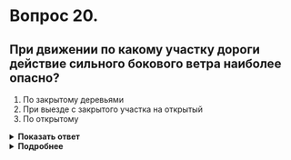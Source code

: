 # Вопрос 20.

## При движении по какому участку дороги действие сильного бокового ветра наиболее опасно?

1. По закрытому деревьями
2. При выезде с закрытого участка на открытый
3. По открытому

<details>
<summary><b>Показать ответ</b></summary>
Правильный ответ: 2
</details>
<details>
<summary><b>Подробнее</b></summary>
Действие сильного бокового ветра наиболее опасно при выезде с закрытого участка на открытый, так как возникающий в этом месте порыв ветра может повлиять на курсовую устойчивость автомобиля.
</details>
